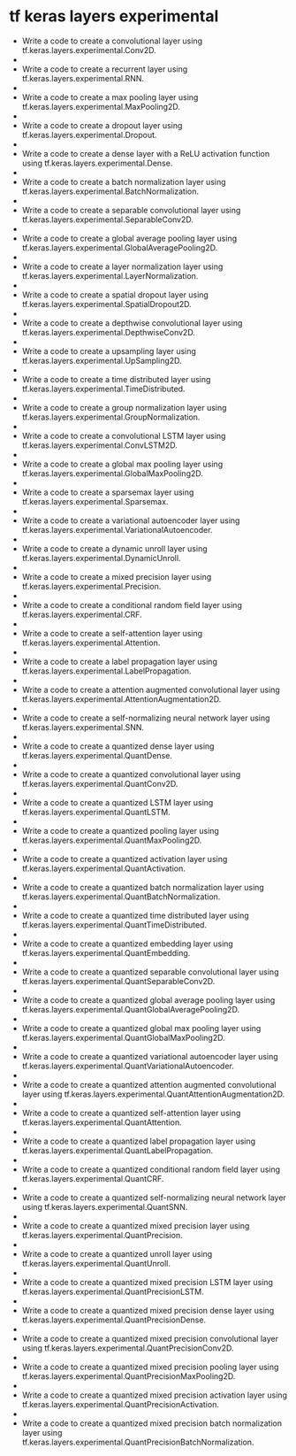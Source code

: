 # tf keras layers experimental

- Write a code to create a convolutional layer using tf.keras.layers.experimental.Conv2D.
- 
- Write a code to create a recurrent layer using tf.keras.layers.experimental.RNN.
- 
- Write a code to create a max pooling layer using tf.keras.layers.experimental.MaxPooling2D.
- 
- Write a code to create a dropout layer using tf.keras.layers.experimental.Dropout.
- 
- Write a code to create a dense layer with a ReLU activation function using tf.keras.layers.experimental.Dense.
- 
- Write a code to create a batch normalization layer using tf.keras.layers.experimental.BatchNormalization.
- 
- Write a code to create a separable convolutional layer using tf.keras.layers.experimental.SeparableConv2D.
- 
- Write a code to create a global average pooling layer using tf.keras.layers.experimental.GlobalAveragePooling2D.
- 
- Write a code to create a layer normalization layer using tf.keras.layers.experimental.LayerNormalization.
- 
- Write a code to create a spatial dropout layer using tf.keras.layers.experimental.SpatialDropout2D.
- 
- Write a code to create a depthwise convolutional layer using tf.keras.layers.experimental.DepthwiseConv2D.
- 
- Write a code to create a upsampling layer using tf.keras.layers.experimental.UpSampling2D.
- 
- Write a code to create a time distributed layer using tf.keras.layers.experimental.TimeDistributed.
- 
- Write a code to create a group normalization layer using tf.keras.layers.experimental.GroupNormalization.
- 
- Write a code to create a convolutional LSTM layer using tf.keras.layers.experimental.ConvLSTM2D.
- 
- Write a code to create a global max pooling layer using tf.keras.layers.experimental.GlobalMaxPooling2D.
- 
- Write a code to create a sparsemax layer using tf.keras.layers.experimental.Sparsemax.
- 
- Write a code to create a variational autoencoder layer using tf.keras.layers.experimental.VariationalAutoencoder.
- 
- Write a code to create a dynamic unroll layer using tf.keras.layers.experimental.DynamicUnroll.
- 
- Write a code to create a mixed precision layer using tf.keras.layers.experimental.Precision.
- 
- Write a code to create a conditional random field layer using tf.keras.layers.experimental.CRF.
- 
- Write a code to create a self-attention layer using tf.keras.layers.experimental.Attention.
- 
- Write a code to create a label propagation layer using tf.keras.layers.experimental.LabelPropagation.
- 
- Write a code to create a attention augmented convolutional layer using tf.keras.layers.experimental.AttentionAugmentation2D.
- 
- Write a code to create a self-normalizing neural network layer using tf.keras.layers.experimental.SNN.
- 
- Write a code to create a quantized dense layer using tf.keras.layers.experimental.QuantDense.
- 
- Write a code to create a quantized convolutional layer using tf.keras.layers.experimental.QuantConv2D.
- 
- Write a code to create a quantized LSTM layer using tf.keras.layers.experimental.QuantLSTM.
- 
- Write a code to create a quantized pooling layer using tf.keras.layers.experimental.QuantMaxPooling2D.
- 
- Write a code to create a quantized activation layer using tf.keras.layers.experimental.QuantActivation.
- 
- Write a code to create a quantized batch normalization layer using tf.keras.layers.experimental.QuantBatchNormalization.
- 
- Write a code to create a quantized time distributed layer using tf.keras.layers.experimental.QuantTimeDistributed.
- 
- Write a code to create a quantized embedding layer using tf.keras.layers.experimental.QuantEmbedding.
- 
- Write a code to create a quantized separable convolutional layer using tf.keras.layers.experimental.QuantSeparableConv2D.
- 
- Write a code to create a quantized global average pooling layer using tf.keras.layers.experimental.QuantGlobalAveragePooling2D.
- 
- Write a code to create a quantized global max pooling layer using tf.keras.layers.experimental.QuantGlobalMaxPooling2D.
- 
- Write a code to create a quantized variational autoencoder layer using tf.keras.layers.experimental.QuantVariationalAutoencoder.
- 
- Write a code to create a quantized attention augmented convolutional layer using tf.keras.layers.experimental.QuantAttentionAugmentation2D.
- 
- Write a code to create a quantized self-attention layer using tf.keras.layers.experimental.QuantAttention.
- 
- Write a code to create a quantized label propagation layer using tf.keras.layers.experimental.QuantLabelPropagation.
- 
- Write a code to create a quantized conditional random field layer using tf.keras.layers.experimental.QuantCRF.
- 
- Write a code to create a quantized self-normalizing neural network layer using tf.keras.layers.experimental.QuantSNN.
- 
- Write a code to create a quantized mixed precision layer using tf.keras.layers.experimental.QuantPrecision.
- 
- Write a code to create a quantized unroll layer using tf.keras.layers.experimental.QuantUnroll.
- 
- Write a code to create a quantized mixed precision LSTM layer using tf.keras.layers.experimental.QuantPrecisionLSTM.
- 
- Write a code to create a quantized mixed precision dense layer using tf.keras.layers.experimental.QuantPrecisionDense.
- 
- Write a code to create a quantized mixed precision convolutional layer using tf.keras.layers.experimental.QuantPrecisionConv2D.
- 
- Write a code to create a quantized mixed precision pooling layer using tf.keras.layers.experimental.QuantPrecisionMaxPooling2D.
- 
- Write a code to create a quantized mixed precision activation layer using tf.keras.layers.experimental.QuantPrecisionActivation.
- 
- Write a code to create a quantized mixed precision batch normalization layer using tf.keras.layers.experimental.QuantPrecisionBatchNormalization.